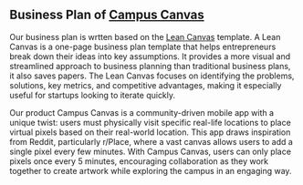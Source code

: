## Business Plan of [Campus Canvas](https://docs.google.com/presentation/d/1t0Tgj0LdxebdV1llosvSGrhvIg_TdwaTo5xvGyB5zcA/edit?usp=sharing)

Our business plan is wrtten based on the [Lean Canvas](https://www.leancanvas.com/) template.
A Lean Canvas is a one-page business plan template that helps entrepreneurs break down their ideas into key assumptions. It provides a more visual and streamlined approach to business planning than traditional business plans, it also saves papers. The Lean Canvas focuses on identifying the problems, solutions, key metrics, and competitive advantages, making it especially useful for startups looking to iterate quickly.

Our product Campus Canvas is a community-driven mobile app with a unique twist: users must physically visit specific real-life locations to place virtual pixels based on their real-world location. This app draws inspiration from Reddit, particularly r/Place, where a vast canvas allows users to add a single pixel every few minutes. With Campus Canvas, users can only place pixels once every 5 minutes, encouraging collaboration as they work together to create artwork while exploring the campus in an engaging way.

